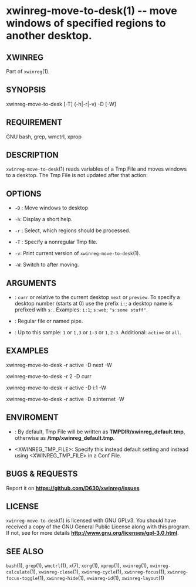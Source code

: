 xwinreg-move-to-desk(1) -- move windows of specified regions to another desktop.
========================================================================

## XWINREG
Part of `xwinreg`(1).
## SYNOPSIS
xwinreg-move-to-desk [-T] (-h|-r|-v) -D [-W]
## REQUIREMENT
GNU bash, grep, wmctrl, xprop
## DESCRIPTION
`xwinreg-move-to-desk`(1) reads variables of a Tmp File and moves windows to a desktop. The Tmp File is not updated after that action.
## OPTIONS
* `-D` <DESK>:
 Move windows to desktop <DESK>

* `-h`:
 Display a short help.

* `-r` <REG>:
 Select, which regions should be processed.

* `-T` <FILE>:
 Specify a nonregular Tmp file.

* `-v`:
 Print current version of `xwinreg-move-to-desk`(1).

* `-W`:
 Switch to <DESK> after moving.

## ARGUMENTS
* <DESK>:
 `curr` or relative to the current desktop `next` or `preview`. To specify a desktop number (starts at 0) use the prefix `i:`; a desktop name is prefixed with `s:`. Examples: `i:1`; `s:web`; `"s:some stuff"`.

* <FILE>:
 Regular file or named pipe.

* <REG>:
 Up to this sample: `1` or `1,3` or `1-3` or `1,2-3`. Additional: `active` or `all`.

## EXAMPLES
 xwinreg-move-to-desk -r active -D next -W

 xwinreg-move-to-desk -r 2 -D curr

 xwinreg-move-to-desk -r active -D i:1 -W

 xwinreg-move-to-desk -r active -D s:internet -W

## ENVIROMENT
* <TMPDIR>:
 By default, Tmp File will be written as **TMPDIR/xwinreg_default.tmp**, otherwise as **/tmp/xwinreg_default.tmp**.

* <XWINREG_TMP_FILE>:
 Specify this instead default setting and instead using <XWINREG_TMP_FILE> in a Conf File.

## BUGS & REQUESTS
Report it on **https://github.com/D630/xwinreg/issues**
## LICENSE
`xwinreg-move-to-desk`(1) is licensed with GNU GPLv3. You should have received a copy of the GNU General Public License along with this program. If not, see for more details **http://www.gnu.org/licenses/gpl-3.0.html**.
## SEE ALSO
`bash`(1), `grep`(1), `wmctrl`(1), `x`(7), `xorg`(1), `xprop`(1), `xwinreg`(1), `xwinreg-calculate`(1), `xwinreg-close`(1), `xwinreg-cycle`(1), `xwinreg-focus`(1), `xwinreg-focus-toggle`(1), `xwinreg-hide`(1), `xwinreg-id`(1), `xwinreg-layout`(1)

